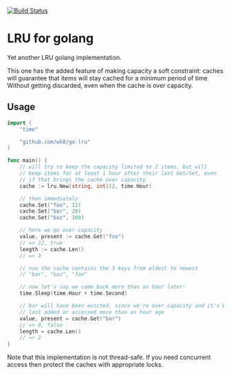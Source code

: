 [![Build Status](https://circleci.com/gh/wk8/go-lru.svg?style=svg)](https://app.circleci.com/pipelines/github/wk8/go-lru)

# LRU for golang

Yet another LRU golang implementation.

This one has the added feature of making capacity a soft constraint: caches will guarantee that items will stay cached for a minimum period of time Without getting discarded, even when the cache is over capacity.

## Usage

```go
import (
    "time"

    "github.com/wk8/go-lru"
)

func main() {
    // will try to keep the capacity limited to 2 items, but will
    // keep items for at least 1 hour after their last Get/Set, even
    // if that brings the cache over capacity
    cache := lru.New[string, int](2, time.Hour)

    // then immediately
    cache.Set("foo", 12)
    cache.Set("bar", 28)
    cache.Set("baz", 100)

    // here we go over capacity
    value, present := cache.Get("foo")
    // => 12, true
    length := cache.Len()
    // => 3

    // now the cache contains the 3 keys from oldest to newest
    // "bar", "baz", "foo"

    // now let's say we come back more than an hour later:
    time.Sleep(time.Hour + time.Second)

    // bar will have been evicted, since we're over capacity and it's been
    // last added or accessed more than an hour ago
    value, present = cache.Get("bar")
    // => 0, false
    length = cache.Len()
    // => 2
}

```

Note that this implementation is not thread-safe. If you need concurrent access then protect the caches with appropriate locks.
